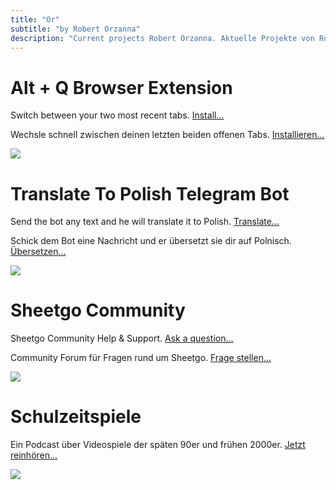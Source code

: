 ```yaml
---
title: "Or"
subtitle: "by Robert Orzanna"
description: "Current projects Robert Orzanna. Aktuelle Projekte von Robert Orzanna."
---
```


# Alt + Q Browser Extension
Switch between your two most recent tabs. [Install...](https://github.com/orschiro/AltQ)

Wechsle schnell zwischen deinen letzten beiden offenen Tabs. [Installieren...](https://github.com/orschiro/AltQ)

![](https://i.imgur.com/drStPOw.png)

# Translate To Polish Telegram Bot
Send the bot any text and he will translate it to Polish. [Translate...](https://t.me/@TranslatePolishBot)

Schick dem Bot eine Nachricht und er übersetzt sie dir auf Polnisch. [Übersetzen...](https://t.me/@TranslatePolishBot)

![](https://imgur.com/Kj29C51.png)

# Sheetgo Community
Sheetgo Community Help & Support. [Ask a question...](https:/community.sheetgo.com)

Community Forum für Fragen rund um Sheetgo. [Frage stellen...](https://community.sheetgo.com)

![](https://imgur.com/EuSKm0yl.png)

# Schulzeitspiele
Ein Podcast über Videospiele der späten 90er und frühen 2000er. [Jetzt reinhören...](https://schulzeitspiele.de)

![](https://www.wisst-ihr-noch.de/wp-content/uploads/2021/05/b-die-schlechtesten-videospiele-aller-zeiten-scaled.jpg)